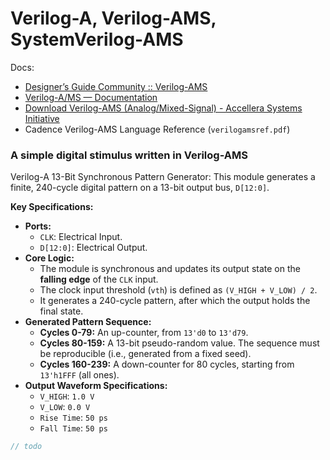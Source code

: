 # Verilog-A, Verilog-AMS, SystemVerilog-AMS

Docs:

- [Designer’s Guide Community :: Verilog-AMS](https://designers-guide.org/verilog-ams/index.html)
- [Verilog-A/MS — Documentation](https://verilogams.com/index.html)
- [Download Verilog-AMS (Analog/Mixed-Signal) - Accellera Systems Initiative](https://www.accellera.org/downloads/standards/v-ams)
- Cadence Verilog-AMS Language Reference (`verilogamsref.pdf`)


### A simple digital stimulus written in Verilog-AMS


Verilog-A 13-Bit Synchronous Pattern Generator: This module generates a finite, 240-cycle digital pattern on a 13-bit output bus, `D[12:0]`.

**Key Specifications:**
*   **Ports:**
    *   `CLK`: Electrical Input.
    *   `D[12:0]`: Electrical Output.
*   **Core Logic:**
    *   The module is synchronous and updates its output state on the **falling edge** of the `CLK` input.
    *   The clock input threshold (`vth`) is defined as `(V_HIGH + V_LOW) / 2`.
    *   It generates a 240-cycle pattern, after which the output holds the final state.
*   **Generated Pattern Sequence:**
    *   **Cycles 0-79:**      An up-counter, from `13'd0` to `13'd79`.
    *   **Cycles 80-159:**    A 13-bit pseudo-random value. The sequence must be reproducible (i.e., generated from a fixed seed).
    *   **Cycles 160-239:**   A down-counter for 80 cycles, starting from `13'h1FFF` (all ones).
*   **Output Waveform Specifications:**
    *   `V_HIGH`: `1.0 V`
    *   `V_LOW`: `0.0 V`
    *   `Rise Time`: `50 ps`
    *   `Fall Time`: `50 ps`

```verilog
// todo
```
